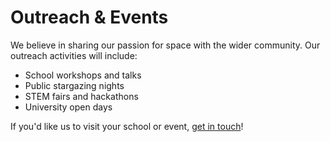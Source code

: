 # Outreach & Events

We believe in sharing our passion for space with the wider community. Our outreach activities will include:

- School workshops and talks
- Public stargazing nights
- STEM fairs and hackathons
- University open days

If you'd like us to visit your school or event, [get in touch](CONTACT.md)!
